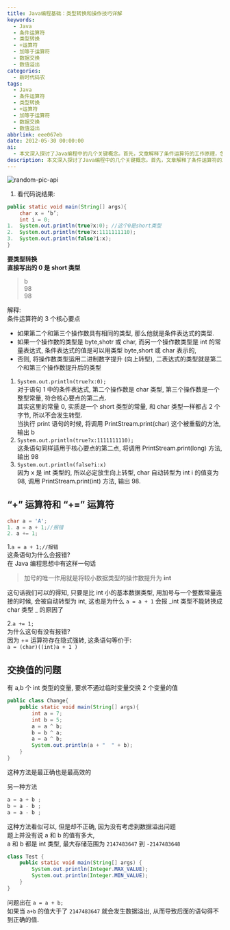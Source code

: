 ```yaml
---
title: Java编程基础：类型转换和操作技巧详解
keywords:
  - Java
  - 条件运算符
  - 类型转换
  - +运算符
  - 加等于运算符
  - 数据交换
  - 数值溢出
categories:
  - 新时代码农
tags:
  - Java
  - 条件运算符
  - 类型转换
  - +运算符
  - 加等于运算符
  - 数据交换
  - 数值溢出
abbrlink: eee067eb
date: 2012-05-30 00:00:00
ai:
  - 本文深入探讨了Java编程中的几个关键概念。首先，文章解释了条件运算符的工作原理，包括操作数的类型如何影响表达式的类型。接着，讨论了加号（+）和加等于（+=）运算符的行为，特别是在处理不同数据类型的变量时可能出现的错误。最后，文章通过一个实例说明了如何在不使用临时变量的情况下交换两个整型变量的值，并指出了另一种方法在数值溢出时的潜在问题。
description: 本文深入探讨了Java编程中的几个关键概念。首先，文章解释了条件运算符的工作原理，包括操作数的类型如何影响表达式的类型。接着，讨论了加号（+）和加等于（+=）运算符的行为，特别是在处理不同数据类型的变量时可能出现的错误。最后，文章通过一个实例说明了如何在不使用临时变量的情况下交换两个整型变量的值，并指出了另一种方法在数值溢出时的潜在问题。
---
```


<!-- markdownlint-disable-next-line MD033 -->
<meta name="referrer" content="no-referrer"/>

![random-pic-api](https://cover.dong4j.ink:1024)

1. 看代码说结果:

```java
public static void main(String[] args){
    char x = ‘b’;
    int i = 0;
1.  System.out.println(true?x:0); //这个0是short类型
2.  System.out.println(true?x:1111111110);
3.  System.out.println(false?i:x);
}
```

**要类型转换**  
**直接写出的 0 是 short 类型**

> b  
> 98  
> 98

解释:  
条件运算符的 3 个核心要点

- 如果第二个和第三个操作数具有相同的类型, 那么他就是条件表达式的类型.
- 如果一个操作数的类型是 byte,shotr 或 char, 而另一个操作数类型是 int 的常量表达式, 条件表达式的值是可以用类型 byte,short 或 char 表示的,
- 否则, 将操作数类型运用二进制数字提升 (向上转型), 二表达式的类型就是第二个和第三个操作数提升后的类型

1. `System.out.println(true?x:0);`  
   对于语句 1 中的条件表达式, 第二个操作数是 char 类型, 第三个操作数是一个整型常量, 符合核心要点的第二点.  
   其实这里的常量 0, 实质是一个 short 类型的常量, 和 char 类型一样都占 2 个字节, 所以不会发生转型.  
   当执行 print 语句的时候, 将调用 PrintStream.print(char) 这个被重载的方法, 输出 b
2. `System.out.println(true?x:1111111110);`  
   这条语句同样适用于核心要点的第二点, 将调用 PrintStream.print(long) 方法, 输出 98
3. `System.out.println(false?i:x)`  
   因为 x 是 int 类型的, 所以必定放生向上转型, char 自动转型为 int i 的值变为 98, 调用 PrintStream.print(int) 方法, 输出 98.

## “+” 运算符和 “+=” 运算符

```java
char a = 'A';
1. a = a + 1;//报错
2. a += 1;
```

1.`a = a + 1;//报错`  
这条语句为什么会报错?  
在 Java 编程思想中有这样一句话

> 加号的唯一作用就是将较小数据类型的操作数提升为 **int**

这句话我们可以的得知, 只要是比 int 小的基本数据类型, 用加号与一个整数常量连接的时候, 会被自动转型为 int, 这也是为什么 `a = a + 1` 会报 _int 类型不能转换成 char 类型 _ 的原因了

2.`a += 1;`  
为什么这句有没有报错?  
因为 += 运算符存在隐式强转, 这条语句等价于:  
`a = (char)((int)a + 1 )`

## 交换值的问题

有 a,b 个 int 类型的变量, 要求不通过临时变量交换 2 个变量的值

```java
public class Change{
    public static void main(String[] args){
        int a = 7;
        int b = 5;
        a = a ^ b;
        b = b ^ a;
        a = a ^ b;
        System.out.println(a + "  " + b);
    }
}
```

这种方法是最正确也是最高效的

另一种方法

```java
a = a + b ;
b = a - b ;
a = a - b ;
```

这种方法看似可以, 但是却不正确, 因为没有考虑到数据溢出问题  
题上并没有说 a 和 b 的值有多大,  
a 和 b 都是 int 类型, 最大存储范围为 `2147483647` 到 `-2147483648`

```java
class Test {
    public static void main(String[] args) {
        System.out.println(Integer.MAX_VALUE);
        System.out.println(Integer.MIN_VALUE);
    }
}
```

问题出在 `a = a + b;`  
如果当 `a+b` 的值大于了 `2147483647` 就会发生数据溢出, 从而导致后面的语句得不到正确的值.
